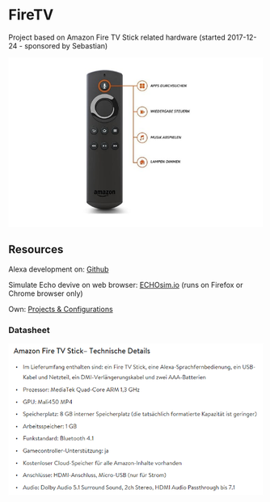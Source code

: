 # FireTV
Project based on Amazon Fire TV Stick related hardware (started 2017-12-24 - sponsored by Sebastian)

![voice functions](/images/FireTvVoiceButtonFunctions.png)

## Resources 

Alexa development on: [Github](https://github.com/alexa)

Simulate Echo devive on web browser: [ECHOsim.io](https://echosim.io/) (runs on Firefox or Chrome browser only)

Own: [Projects & Configurations](projects/readme.md)


### Datasheet

![datasheet](/images/datasheet.gif)
